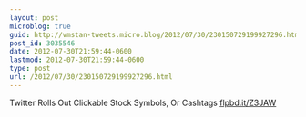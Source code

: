 ```yaml
---
layout: post
microblog: true
guid: http://vmstan-tweets.micro.blog/2012/07/30/230150729199927296.html
post_id: 3035546
date: 2012-07-30T21:59:44-0600
lastmod: 2012-07-30T21:59:44-0600
type: post
url: /2012/07/30/230150729199927296.html
---
```

Twitter Rolls Out Clickable Stock Symbols, Or Cashtags <a href="http://flpbd.it/Z3JAW">flpbd.it/Z3JAW</a>
